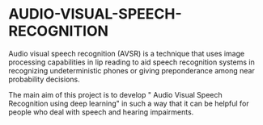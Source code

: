 # AUDIO-VISUAL-SPEECH-RECOGNITION
Audio visual speech recognition (AVSR) is a technique that uses image processing capabilities in lip reading to aid speech recognition systems in recognizing undeterministic phones or giving preponderance among near probability decisions.

The main aim of this project is to develop " Audio Visual Speech Recognition using deep learning" in such a way that it can be helpful for people who deal with speech and hearing impairments.
